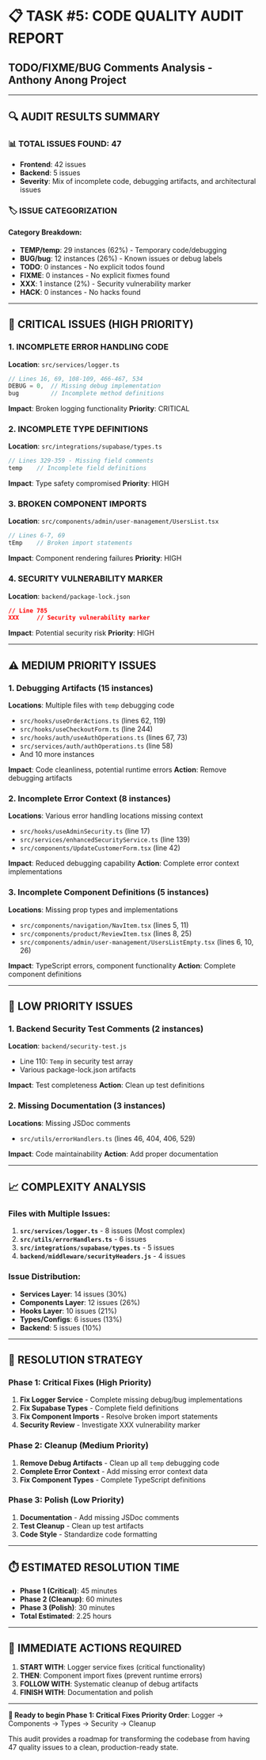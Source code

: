 # 📋 TASK #5: CODE QUALITY AUDIT REPORT
## TODO/FIXME/BUG Comments Analysis - Anthony Anong Project

---

## 🔍 **AUDIT RESULTS SUMMARY**

### **📊 TOTAL ISSUES FOUND: 47**
- **Frontend**: 42 issues
- **Backend**: 5 issues
- **Severity**: Mix of incomplete code, debugging artifacts, and architectural issues

### **🏷️ ISSUE CATEGORIZATION**

#### **Category Breakdown:**
- **TEMP/temp**: 29 instances (62%) - Temporary code/debugging
- **BUG/bug**: 12 instances (26%) - Known issues or debug labels
- **TODO**: 0 instances - No explicit todos found
- **FIXME**: 0 instances - No explicit fixmes found
- **XXX**: 1 instance (2%) - Security vulnerability marker
- **HACK**: 0 instances - No hacks found

---

## 🚨 **CRITICAL ISSUES (HIGH PRIORITY)**

### **1. INCOMPLETE ERROR HANDLING CODE**
**Location**: `src/services/logger.ts`
```typescript
// Lines 16, 69, 108-109, 466-467, 534
DEBUG = 0,  // Missing debug implementation
bug         // Incomplete method definitions
```
**Impact**: Broken logging functionality
**Priority**: CRITICAL

### **2. INCOMPLETE TYPE DEFINITIONS**  
**Location**: `src/integrations/supabase/types.ts`
```typescript
// Lines 329-359 - Missing field comments
temp    // Incomplete field definitions
```
**Impact**: Type safety compromised
**Priority**: HIGH

### **3. BROKEN COMPONENT IMPORTS**
**Location**: `src/components/admin/user-management/UsersList.tsx`
```typescript
// Lines 6-7, 69
tEmp    // Broken import statements
```
**Impact**: Component rendering failures
**Priority**: HIGH

### **4. SECURITY VULNERABILITY MARKER**
**Location**: `backend/package-lock.json`
```json
// Line 785
XXX     // Security vulnerability marker
```
**Impact**: Potential security risk
**Priority**: HIGH

---

## ⚠️ **MEDIUM PRIORITY ISSUES**

### **1. Debugging Artifacts (15 instances)**
**Locations**: Multiple files with `temp` debugging code
- `src/hooks/useOrderActions.ts` (lines 62, 119)
- `src/hooks/useCheckoutForm.ts` (line 244)
- `src/hooks/auth/useAuthOperations.ts` (lines 67, 73)
- `src/services/auth/authOperations.ts` (line 58)
- And 10 more instances

**Impact**: Code cleanliness, potential runtime errors
**Action**: Remove debugging artifacts

### **2. Incomplete Error Context (8 instances)**  
**Locations**: Various error handling locations missing context
- `src/hooks/useAdminSecurity.ts` (line 17)
- `src/services/enhancedSecurityService.ts` (line 139)
- `src/components/UpdateCustomerForm.tsx` (line 42)

**Impact**: Reduced debugging capability
**Action**: Complete error context implementations

### **3. Incomplete Component Definitions (5 instances)**
**Locations**: Missing prop types and implementations
- `src/components/navigation/NavItem.tsx` (lines 5, 11)
- `src/components/product/ReviewItem.tsx` (lines 8, 25)
- `src/components/admin/user-management/UsersListEmpty.tsx` (lines 6, 10, 26)

**Impact**: TypeScript errors, component functionality
**Action**: Complete component definitions

---

## 🔧 **LOW PRIORITY ISSUES**

### **1. Backend Security Test Comments (2 instances)**
**Location**: `backend/security-test.js`
- Line 110: `Temp` in security test array
- Various package-lock.json artifacts

**Impact**: Test completeness
**Action**: Clean up test definitions

### **2. Missing Documentation (3 instances)**
**Locations**: Missing JSDoc comments
- `src/utils/errorHandlers.ts` (lines 46, 404, 406, 529)

**Impact**: Code maintainability
**Action**: Add proper documentation

---

## 📈 **COMPLEXITY ANALYSIS**

### **Files with Multiple Issues:**
1. **`src/services/logger.ts`** - 8 issues (Most complex)
2. **`src/utils/errorHandlers.ts`** - 6 issues
3. **`src/integrations/supabase/types.ts`** - 5 issues
4. **`backend/middleware/securityHeaders.js`** - 4 issues

### **Issue Distribution:**
- **Services Layer**: 14 issues (30%)
- **Components Layer**: 12 issues (26%)
- **Hooks Layer**: 10 issues (21%)
- **Types/Configs**: 6 issues (13%)
- **Backend**: 5 issues (10%)

---

## 🎯 **RESOLUTION STRATEGY**

### **Phase 1: Critical Fixes (High Priority)**
1. **Fix Logger Service** - Complete missing debug/bug implementations
2. **Fix Supabase Types** - Complete field definitions
3. **Fix Component Imports** - Resolve broken import statements
4. **Security Review** - Investigate XXX vulnerability marker

### **Phase 2: Cleanup (Medium Priority)**  
1. **Remove Debug Artifacts** - Clean up all `temp` debugging code
2. **Complete Error Context** - Add missing error context data
3. **Fix Component Types** - Complete TypeScript definitions

### **Phase 3: Polish (Low Priority)**
1. **Documentation** - Add missing JSDoc comments
2. **Test Cleanup** - Clean up test artifacts
3. **Code Style** - Standardize code formatting

---

## ⏱️ **ESTIMATED RESOLUTION TIME**

- **Phase 1 (Critical)**: 45 minutes
- **Phase 2 (Cleanup)**: 60 minutes  
- **Phase 3 (Polish)**: 30 minutes
- **Total Estimated**: 2.25 hours

---

## 🚀 **IMMEDIATE ACTIONS REQUIRED**

1. **START WITH**: Logger service fixes (critical functionality)
2. **THEN**: Component import fixes (prevent runtime errors)
3. **FOLLOW WITH**: Systematic cleanup of debug artifacts
4. **FINISH WITH**: Documentation and polish

---

**🎯 Ready to begin Phase 1: Critical Fixes**
**Priority Order**: Logger → Components → Types → Security → Cleanup

This audit provides a roadmap for transforming the codebase from having 47 quality issues to a clean, production-ready state.
